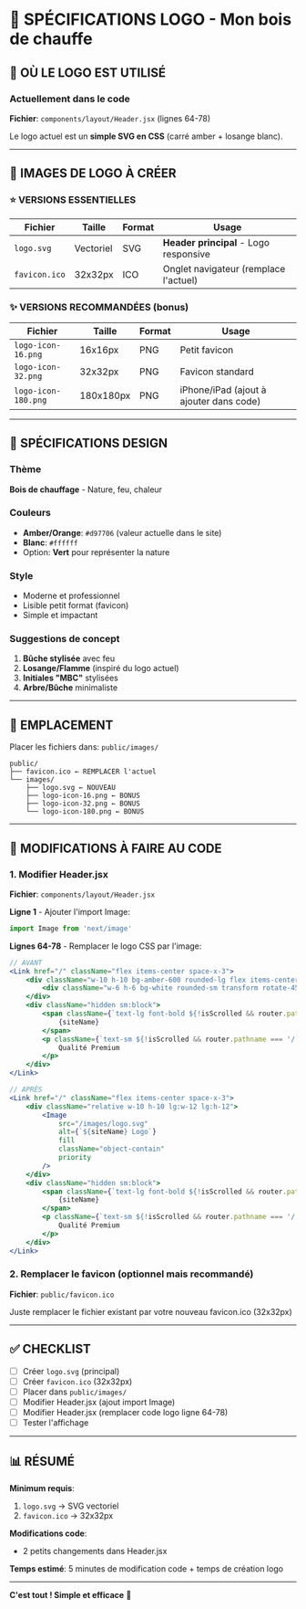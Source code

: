 # 🎨 SPÉCIFICATIONS LOGO - Mon bois de chauffe

## 📍 OÙ LE LOGO EST UTILISÉ

### Actuellement dans le code
**Fichier**: `components/layout/Header.jsx` (lignes 64-78)

Le logo actuel est un **simple SVG en CSS** (carré amber + losange blanc).

---

## 📐 IMAGES DE LOGO À CRÉER

### ⭐ VERSIONS ESSENTIELLES

| Fichier | Taille | Format | Usage |
|---|---|---|---|
| `logo.svg` | Vectoriel | SVG | **Header principal** - Logo responsive |
| `favicon.ico` | 32x32px | ICO | Onglet navigateur (remplace l'actuel) |

### ✨ VERSIONS RECOMMANDÉES (bonus)

| Fichier | Taille | Format | Usage |
|---|---|---|---|
| `logo-icon-16.png` | 16x16px | PNG | Petit favicon |
| `logo-icon-32.png` | 32x32px | PNG | Favicon standard |
| `logo-icon-180.png` | 180x180px | PNG | iPhone/iPad (ajout à ajouter dans code) |

---

## 🎨 SPÉCIFICATIONS DESIGN

### Thème
**Bois de chauffage** - Nature, feu, chaleur

### Couleurs
- **Amber/Orange**: `#d97706` (valeur actuelle dans le site)
- **Blanc**: `#ffffff`
- Option: **Vert** pour représenter la nature

### Style
- Moderne et professionnel
- Lisible petit format (favicon)
- Simple et impactant

### Suggestions de concept
1. **Bûche stylisée** avec feu
2. **Losange/Flamme** (inspiré du logo actuel)
3. **Initiales "MBC"** stylisées
4. **Arbre/Bûche** minimaliste

---

## 📁 EMPLACEMENT

Placer les fichiers dans: `public/images/`

```
public/
├── favicon.ico ← REMPLACER l'actuel
└── images/
    ├── logo.svg ← NOUVEAU
    ├── logo-icon-16.png ← BONUS
    ├── logo-icon-32.png ← BONUS
    └── logo-icon-180.png ← BONUS
```

---

## 🔧 MODIFICATIONS À FAIRE AU CODE

### 1. Modifier Header.jsx

**Fichier**: `components/layout/Header.jsx`

**Ligne 1** - Ajouter l'import Image:
```jsx
import Image from 'next/image'
```

**Lignes 64-78** - Remplacer le logo CSS par l'image:

```jsx
// AVANT
<Link href="/" className="flex items-center space-x-3">
    <div className="w-10 h-10 bg-amber-600 rounded-lg flex items-center justify-center">
        <div className="w-6 h-6 bg-white rounded-sm transform rotate-45"></div>
    </div>
    <div className="hidden sm:block">
        <span className={`text-lg font-bold ${!isScrolled && router.pathname === '/' ? 'text-white' : 'text-gray-900'}`}>
            {siteName}
        </span>
        <p className={`text-sm ${!isScrolled && router.pathname === '/' ? 'text-white/80' : 'text-gray-500'}`}>
            Qualité Premium
        </p>
    </div>
</Link>

// APRÈS
<Link href="/" className="flex items-center space-x-3">
    <div className="relative w-10 h-10 lg:w-12 lg:h-12">
        <Image
            src="/images/logo.svg"
            alt={`${siteName} Logo`}
            fill
            className="object-contain"
            priority
        />
    </div>
    <div className="hidden sm:block">
        <span className={`text-lg font-bold ${!isScrolled && router.pathname === '/' ? 'text-white' : 'text-gray-900'}`}>
            {siteName}
        </span>
        <p className={`text-sm ${!isScrolled && router.pathname === '/' ? 'text-white/80' : 'text-gray-500'}`}>
            Qualité Premium
        </p>
    </div>
</Link>
```

### 2. Remplacer le favicon (optionnel mais recommandé)

**Fichier**: `public/favicon.ico`

Juste remplacer le fichier existant par votre nouveau favicon.ico (32x32px)

---

## ✅ CHECKLIST

- [ ] Créer `logo.svg` (principal)
- [ ] Créer `favicon.ico` (32x32px)
- [ ] Placer dans `public/images/`
- [ ] Modifier Header.jsx (ajout import Image)
- [ ] Modifier Header.jsx (remplacer code logo ligne 64-78)
- [ ] Tester l'affichage

---

## 📊 RÉSUMÉ

**Minimum requis**:
1. `logo.svg` → SVG vectoriel
2. `favicon.ico` → 32x32px

**Modifications code**: 
- 2 petits changements dans Header.jsx

**Temps estimé**: 5 minutes de modification code + temps de création logo

---

**C'est tout ! Simple et efficace** 🎯
